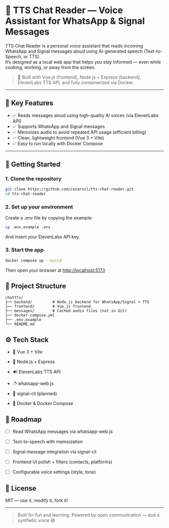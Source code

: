 # 📣 TTS Chat Reader — Voice Assistant for WhatsApp & Signal Messages

TTS Chat Reader is a personal voice assistant that reads incoming WhatsApp and Signal messages aloud using AI-generated speech (Text-to-Speech, or TTS).  
It’s designed as a local web app that helps you stay informed — even while cooking, working, or away from the screen.

> 🧪 Built with Vue.js (frontend), Node.js + Express (backend), ElevenLabs TTS API, and fully containerized via Docker.

---

## 🎯 Key Features

- ✅ Reads messages aloud using high-quality AI voices (via ElevenLabs API)
- ✅ Supports WhatsApp and Signal messages
- ✅ Memoizes audio to avoid repeated API usage (efficient billing)
- ✅ Clean, lightweight frontend (Vue 3 + Vite)
- ✅ Easy to run locally with Docker Compose

---

## 🚀 Getting Started

### 1. Clone the repository

```bash
git clone https://github.com/cezarszl/tts-chat-reader.git
cd tts-chat-reader
```

### 2. Set up your environment

Create a .env file by copying the example:
```bash
cp .env.example .env
```
And insert your ElevenLabs API key.

### 3. Start the app

```bash
docker compose up --build
```
Then open your browser at [http://localhost:5173](http://localhost:5173)

## 📁 Project Structure

```text
chattts/
├── backend/         # Node.js backend for WhatsApp/Signal + TTS
├── frontend/        # Vue.js frontend
├── messages/        # Cached audio files (not in Git)
├── docker-compose.yml
├── .env.example
└── README.md 
```

## ⚙️ Tech Stack

- 🧩 Vue 3 + Vite

- 🚀 Node.js + Express

- 🔊 ElevenLabs TTS API

- 🔿 whatsapp-web.js

- 🔹 signal-cli (planned)

- 🐳 Docker & Docker Compose

## 📌 Roadmap

 - [ ] Read WhatsApp messages via whatsapp-web.js

 - [ ] Text-to-speech with memoization

 - [ ] Signal message integration via signal-cli

- [ ] Frontend UI polish + filters (contacts, platforms)

- [ ] Configurable voice settings (style, tone)

## 📜 License

MIT — use it, modify it, fork it!

---

> Built for fun and learning. 
> Powered by open communication — and a synthetic voice 😄